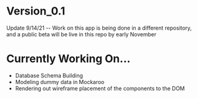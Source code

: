 # Version_0.1

Update 9/14/21 -- Work on this app is being done in a different repository, and a public beta will be live in this repo by early November

# Currently Working On...

- Database Schema Building
- Modeling dummy data in Mockaroo
- Rendering out wireframe placement of the components to the DOM
